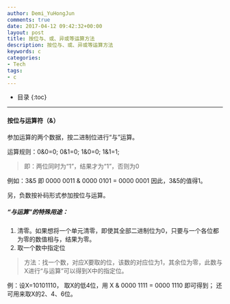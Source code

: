 ```yaml
---
author: Demi_YuHongJun
comments: true
date: 2017-04-12 09:42:32+00:00
layout: post
title: 按位与、或、异或等运算方法
description: 按位与、或、异或等运算方法
keywords: c
categories:
- Tech
tags:
- c
---
```

* 目录
{:toc}
---

#### 按位与运算符（&）
参加运算的两个数据，按二进制位进行“与”运算。

运算规则：0&0=0;   0&1=0;    1&0=0;     1&1=1;
>即：两位同时为“1”，结果才为“1”，否则为0
       
例如：3&5  即 0000 0011 & 0000 0101 = 0000 0001   因此，3&5的值得1。
 
另，负数按补码形式参加按位与运算。

##### “与运算”的特殊用途：
1. 清零。如果想将一个单元清零，即使其全部二进制位为0，只要与一个各位都为零的数值相与，结果为零。
2. 取一个数中指定位
>方法：找一个数，对应X要取的位，该数的对应位为1，其余位为零，此数与X进行“与运算”可以得到X中的指定位。

例：设X=10101110，
    取X的低4位，用 X & 0000 1111 = 0000 1110 即可得到；
    还可用来取X的2、4、6位。
    
    